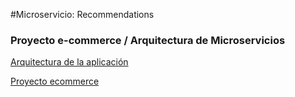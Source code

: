 #Microservicio: Recommendations
### Proyecto e-commerce / Arquitectura de Microservicios

[Arquitectura de la aplicación](APIDOC.md)

[Proyecto ecommerce](https://github.com/nmarsollier/ecommerce/blob/master/README.md)